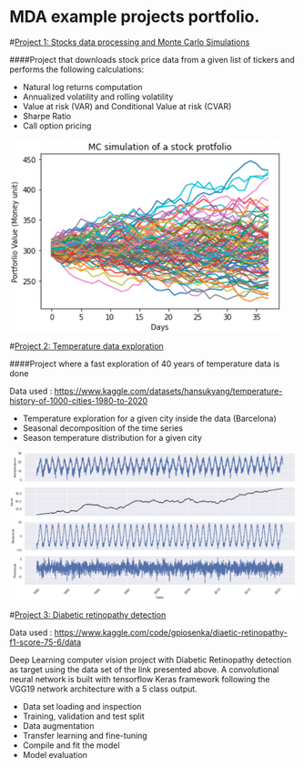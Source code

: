 # MDA example projects portfolio.

#[Project 1: Stocks data processing and Monte Carlo Simulations](https://github.com/mdaplaton/Stock-Data-fast-checks)

####Project that downloads stock price data from a given list of tickers and performs the following calculations:
 * Natural log returns computation
 * Annualized volatility and rolling volatility
 * Value at risk (VAR) and Conditional Value at risk (CVAR)
 * Sharpe Ratio
 * Call option pricing
 
 ![](https://github.com/mdaplaton/MDA_portfolio/blob/main/images/MC_simualtion.png?raw=true)
 
 
#[Project 2: Temperature data exploration](https://github.com/mdaplaton/TemperatureData_exploration)

####Project where a fast exploration of 40 years of temperature data is done

Data used : https://www.kaggle.com/datasets/hansukyang/temperature-history-of-1000-cities-1980-to-2020

* Temperature exploration for a given city inside the data (Barcelona)
* Seasonal decomposition of the time series
* Season temperature distribution for a given city

![](https://github.com/mdaplaton/MDA_portfolio/blob/main/images/Seasonal_Decompose.png?raw=true)


#[Project 3: Diabetic retinopathy detection](https://github.com/mdaplaton/Stock-Data-fast-checks)

Data used : https://www.kaggle.com/code/gpiosenka/diaetic-retinopathy-f1-score-75-6/data

Deep Learning computer vision project with Diabetic Retinopathy detection as target using  the data set of the link presented above.
A convolutional neural network is built with tensorflow Keras framework following the VGG19 network architecture with a 5 class output.

* Data set loading and inspection
* Training, validation and test split
* Data augmentation 
* Transfer learning and fine-tuning
* Compile and fit the model 
* Model evaluation


